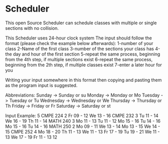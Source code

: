 # Scheduler
This open Source Scheduler can schedule classes with multiple or single sections with no collision.
  

This Scheduler uses 24-hour clock system
The input should follow the format (please check the example below afterwards): 
1-number of your class
2-Name of the first class
3-number of the sections your class has
4-the day and hour of the first section
5-repeat the same process, beginning from the 4th step, if multiple sections exist
6-repeat the same process, beginning from the 2th step, if multiple classes exist
7-enter a later hour for you

Writing your input somewhere in this format then copying and pasting them as the program input is suggested.

Abbreviations: 
Sunday -> Sunday or su
Monday -> Monday or Mo
Tuesday -> Tuesday or Tu
Wednesday -> Wednesday or We
Thursday -> Thursday or Th
Friday -> Friday or Fr
Saturday -> Saturday or st

Input Example:
5
CMPE 224
2
Fr 09 - 12
We 13 - 16
CMPE 232
3
Tu 11 - 14
We 16 - 19
Th 11 - 14
MATH 240
3
Mo 11 - 13 Tu 11 - 12
Mo 15 - 16 Tu 14 - 16
Mo 15 - 16 Tu 14 - 16
MATH 250
2
Mo 09 - 11 We 13 - 14
Mo 13 - 15 We 14 - 15
CMPE 252
4
Mo 18 - 20 Th 11 - 13
We 11 - 13 Fr 17 - 19
Tu 19 - 21 We 11 - 13
We 17 - 19 Fr 11 - 13
12
